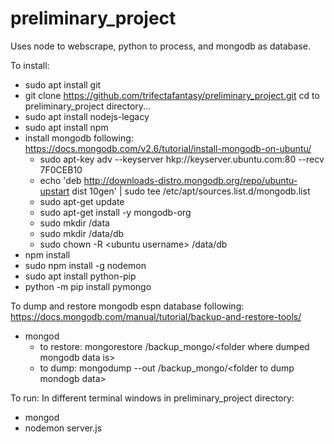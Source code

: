 # preliminary_project
Uses node to webscrape, python to process, and mongodb as database.

To install:
+ sudo apt install git
+ git clone https://github.com/trifectafantasy/preliminary_project.git
cd to preliminary_project directory...
+ sudo apt install nodejs-legacy
+ sudo apt install npm
+ install mongodb following: https://docs.mongodb.com/v2.6/tutorial/install-mongodb-on-ubuntu/
  - sudo apt-key adv --keyserver hkp://keyserver.ubuntu.com:80 --recv 7F0CEB10
  - echo 'deb http://downloads-distro.mongodb.org/repo/ubuntu-upstart dist 10gen' | sudo tee /etc/apt/sources.list.d/mongodb.list
  - sudo apt-get update
  - sudo apt-get install -y mongodb-org
  - sudo mkdir /data
  - sudo mkdir /data/db
  - sudo chown -R \<ubuntu username\> /data/db
+ npm install
+ sudo npm install -g nodemon
+ sudo apt install python-pip
+ python -m pip install pymongo

To dump and restore mongodb espn database following: https://docs.mongodb.com/manual/tutorial/backup-and-restore-tools/
+ mongod
  - to restore: mongorestore /backup_mongo/\<folder where dumped mongodb data is\>
  - to dump: mongodump --out /backup_mongo/\<folder to dump mondogb data\>
  
To run:
In different terminal windows in preliminary_project directory:
+ mongod
+ nodemon server.js
